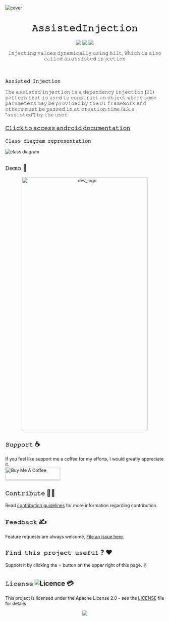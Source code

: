 ![cover](https://github.com/devrath/Hilt-Inject-During-Runtime/blob/main/assets/dagger_hilt.jpeg)

<h1 align="center">𝙰𝚜𝚜𝚒𝚜𝚝𝚎𝚍𝙸𝚗𝚓𝚎𝚌𝚝𝚒𝚘𝚗</h1>
<p align="center">
<a><img src="https://img.shields.io/badge/Built%20Using-Kotlin-silver?style=for-the-badge&logo=kotlin"></a>
<a><img src="https://img.shields.io/badge/Built%20By-Android%20Studio-red?style=for-the-badge&logo=android%20studio"></a>  
<a><img src="https://img.shields.io/badge/Tool-Hilt-purple?style=for-the-badge&logo=elixir"></a>  
</p>

<p align="center">𝙸𝚗𝚓𝚎𝚌𝚝𝚒𝚗𝚐 𝚟𝚊𝚕𝚞𝚎𝚜 𝚍𝚢𝚗𝚊𝚖𝚒𝚌𝚊𝚕𝚕𝚢 𝚞𝚜𝚒𝚗𝚐 𝚑𝚒𝚕𝚝, 𝚆𝚑𝚒𝚌𝚑 𝚒𝚜 𝚊𝚕𝚜𝚘 𝚌𝚊𝚕𝚕𝚎𝚍 𝚊𝚜 𝚊𝚜𝚜𝚒𝚜𝚝𝚎𝚍 𝚒𝚗𝚓𝚎𝚌𝚝𝚒𝚘𝚗</p>
</br>


### **`𝙰𝚜𝚜𝚒𝚜𝚝𝚎𝚍 𝙸𝚗𝚓𝚎𝚌𝚝𝚒𝚘𝚗`**
𝚃𝚑𝚎 𝚊𝚜𝚜𝚒𝚜𝚝𝚎𝚍 𝚒𝚗𝚓𝚎𝚌𝚝𝚒𝚘𝚗 𝚒𝚜 𝚊 𝚍𝚎𝚙𝚎𝚗𝚍𝚎𝚗𝚌𝚢 𝚒𝚗𝚓𝚎𝚌𝚝𝚒𝚘𝚗 (𝙳𝙸) 𝚙𝚊𝚝𝚝𝚎𝚛𝚗 𝚝𝚑𝚊𝚝 𝚒𝚜 𝚞𝚜𝚎𝚍 𝚝𝚘 𝚌𝚘𝚗𝚜𝚝𝚛𝚞𝚌𝚝 𝚊𝚗 𝚘𝚋𝚓𝚎𝚌𝚝 𝚠𝚑𝚎𝚛𝚎 𝚜𝚘𝚖𝚎 𝚙𝚊𝚛𝚊𝚖𝚎𝚝𝚎𝚛𝚜 𝚖𝚊𝚢 𝚋𝚎 𝚙𝚛𝚘𝚟𝚒𝚍𝚎𝚍 𝚋𝚢 𝚝𝚑𝚎 𝙳𝙸 𝚏𝚛𝚊𝚖𝚎𝚠𝚘𝚛𝚔 𝚊𝚗𝚍 𝚘𝚝𝚑𝚎𝚛𝚜 𝚖𝚞𝚜𝚝 𝚋𝚎 𝚙𝚊𝚜𝚜𝚎𝚍 𝚒𝚗 𝚊𝚝 𝚌𝚛𝚎𝚊𝚝𝚒𝚘𝚗 𝚝𝚒𝚖𝚎 (𝚊.𝚔.𝚊 “𝚊𝚜𝚜𝚒𝚜𝚝𝚎𝚍”) 𝚋𝚢 𝚝𝚑𝚎 𝚞𝚜𝚎𝚛.

### [𝙲𝚕𝚒𝚌𝚔 𝚝𝚘 𝚊𝚌𝚌𝚎𝚜𝚜 𝚊𝚗𝚍𝚛𝚘𝚒𝚍 𝚍𝚘𝚌𝚞𝚖𝚎𝚗𝚝𝚊𝚝𝚒𝚘𝚗](https://dagger.dev/dev-guide/assisted-injection.html)

### **`𝙲𝚕𝚊𝚜𝚜 𝚍𝚒𝚊𝚐𝚛𝚊𝚖 𝚛𝚎𝚙𝚛𝚎𝚜𝚎𝚗𝚝𝚊𝚝𝚒𝚘𝚗`**
![class diagram](https://github.com/devrath/Hilt-Inject-During-Runtime/blob/main/assets/block_diagram.png)

## **`𝙳𝚎𝚖𝚘`** 🗼
<div align="center">
<img align="center" height="800" width="400" src="https://github.com/devrath/Hilt-Inject-During-Runtime/blob/main/assets/demo.gif"  alt="dev_logo"/>
</div>


## **`𝚂𝚞𝚙𝚙𝚘𝚛𝚝`** ☕
If you feel like support me a coffee for my efforts, I would greatly appreciate it.</br>
<a href="https://www.buymeacoffee.com/devrath" target="_blank"><img src="https://www.buymeacoffee.com/assets/img/custom_images/yellow_img.png" alt="Buy Me A Coffee" style="height: 41px !important;width: 174px !important;box-shadow: 0px 3px 2px 0px rgba(190, 190, 190, 0.5) !important;-webkit-box-shadow: 0px 3px 2px 0px rgba(190, 190, 190, 0.5) !important;" ></a>

## **`𝙲𝚘𝚗𝚝𝚛𝚒𝚋𝚞𝚝𝚎`** 🙋‍♂️
Read [contribution guidelines](CONTRIBUTING.md) for more information regarding contribution.

## **`𝙵𝚎𝚎𝚍𝚋𝚊𝚌𝚔`** ✍️ 
Feature requests are always welcome, [File an issue here](https://github.com/devrath/AssistedInjection/issues/new).

## **`𝙵𝚒𝚗𝚍 𝚝𝚑𝚒𝚜 𝚙𝚛𝚘𝚓𝚎𝚌𝚝 𝚞𝚜𝚎𝚏𝚞𝚕`** ? ❤️
Support it by clicking the ⭐ button on the upper right of this page. ✌️

## **`𝙻𝚒𝚌𝚎𝚗𝚜𝚎`** ![Licence](https://img.shields.io/github/license/google/docsy) :credit_card:
This project is licensed under the Apache License 2.0 - see the [LICENSE](https://github.com/devrath/AssistedInjection/blob/main/LICENSE) file for details


<p align="center">
<a><img src="https://forthebadge.com/images/badges/built-for-android.svg"></a>
</p>
